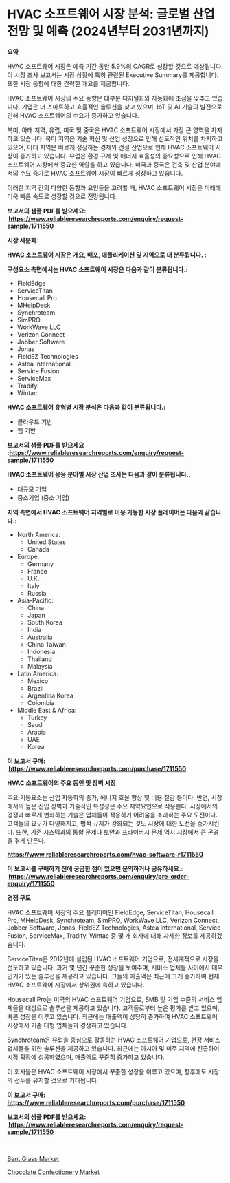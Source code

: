 <p><h1>HVAC 소프트웨어 시장 분석: 글로벌 산업 전망 및 예측 (2024년부터 2031년까지)</h1></p><p><strong>요약</strong></p>
<p><p>HVAC 소프트웨어 시장은 예측 기간 동안 5.9%의 CAGR로 성장할 것으로 예상됩니다. 이 시장 조사 보고서는 시장 상황에 특히 관련된 Executive Summary를 제공합니다. 또한 시장 동향에 대한 간략한 개요를 제공합니다.</p><p>HVAC 소프트웨어 시장의 주요 동향은 대부분 디지털화와 자동화에 초점을 맞추고 있습니다. 기업은 더 스마트하고 효율적인 솔루션을 찾고 있으며, IoT 및 AI 기술의 발전으로 인해 HVAC 소프트웨어의 수요가 증가하고 있습니다.</p><p>북미, 아태 지역, 유럽, 미국 및 중국은 HVAC 소프트웨어 시장에서 가장 큰 영역을 차지하고 있습니다. 북미 지역은 기술 혁신 및 산업 성장으로 인해 선도적인 위치를 차지하고 있으며, 아태 지역은 빠르게 성장하는 경제와 건설 산업으로 인해 HVAC 소프트웨어 시장이 증가하고 있습니다. 유럽은 환경 규제 및 에너지 효율성의 중요성으로 인해 HVAC 소프트웨어 시장에서 중요한 역할을 하고 있습니다. 미국과 중국은 건축 및 산업 분야에서의 수요 증가로 HVAC 소프트웨어 시장이 빠르게 성장하고 있습니다.</p><p>이러한 지역 간의 다양한 동향과 요인들을 고려할 때, HVAC 소프트웨어 시장은 미래에 더욱 빠른 속도로 성장할 것으로 전망됩니다.</p></p>
<p><strong>보고서의 샘플 PDF를 받으세요: &nbsp;<a href="https://www.reliableresearchreports.com/enquiry/request-sample/1711550">https://www.reliableresearchreports.com/enquiry/request-sample/1711550</a></strong></p>
<p><strong>시장 세분화:</strong></p>
<p><strong> HVAC 소프트웨어 시장은 개요, 배포, 애플리케이션 및 지역으로 더 분류됩니다. :</strong></p>
<p><strong>구성요소 측면에서는 HVAC 소프트웨어 시장은 다음과 같이 분류됩니다.:</strong></p>
<p><ul><li>FieldEdge</li><li>ServiceTitan</li><li>Housecall Pro</li><li>MHelpDesk</li><li>Synchroteam</li><li>SimPRO</li><li>WorkWave LLC</li><li>Verizon Connect</li><li>Jobber Software</li><li>Jonas</li><li>FieldEZ Technologies</li><li>Astea International</li><li>Service Fusion</li><li>ServiceMax</li><li>Tradify</li><li>Wintac</li></ul></p>
<p><strong> HVAC 소프트웨어 유형별 시장 분석은 다음과 같이 분류됩니다.:</strong></p>
<p><ul><li>클라우드 기반</li><li>웹 기반</li></ul></p>
<p><strong>보고서의 샘플 PDF를 받으세요 :<a href="https://www.reliableresearchreports.com/enquiry/request-sample/1711550">https://www.reliableresearchreports.com/enquiry/request-sample/1711550</a></strong></p>
<p><strong> HVAC 소프트웨어 응용 분야별 시장 산업 조사는 다음과 같이 분류됩니다.:</strong></p>
<p><ul><li>대규모 기업</li><li>중소기업 (중소 기업)</li></ul></p>
<p><strong>지역 측면에서 HVAC 소프트웨어 지역별로 이용 가능한 시장 플레이어는 다음과 같습니다.:</strong></p>
<p><ul>
    <li>
        North America:
        <ul>
            <li>United States</li>
            <li>Canada</li>
        </ul>
    </li>
    <li>
        Europe:
        <ul>
            <li>Germany</li>
            <li>France</li>
            <li>U.K.</li>
            <li>Italy</li>
            <li>Russia</li>
        </ul>
    </li>
    <li>
        Asia-Pacific:
        <ul>
            <li>China</li>
            <li>Japan</li>
            <li>South Korea</li>
            <li>India</li>
            <li>Australia</li>
            <li>China Taiwan</li>
            <li>Indonesia</li>
            <li>Thailand</li>
            <li>Malaysia</li>
        </ul>
    </li>
    <li>
        Latin America:
        <ul>
            <li>Mexico</li>
            <li>Brazil</li>
            <li>Argentina Korea</li>
            <li>Colombia</li>
        </ul>
    </li>
    <li>
        Middle East & Africa:
        <ul>
            <li>Turkey</li>
            <li>Saudi</li>
            <li>Arabia</li>
            <li>UAE</li>
            <li>Korea</li>
        </ul>
    </li>
    </ul></p>
<p><strong>이 보고서 구매: &nbsp;<a href="https://www.reliableresearchreports.com/purchase/1711550">https://www.reliableresearchreports.com/purchase/1711550</a></strong></p>
<p><strong>HVAC 소프트웨어의 주요 동인 및 장벽 시장</strong></p>
<p><p>주요 기동요소는 산업 자동화의 증가, 에너지 효율 향상 및 비용 절감 등이다. 반면, 시장에서의 높은 진입 장벽과 기술적인 복잡성은 주요 제약요인으로 작용한다. 시장에서의 경쟁과 빠르게 변화하는 기술은 업체들이 적응하기 어려움을 초래하는 주요 도전이다. 고객들의 요구가 다양해지고, 법적 규제가 강화되는 것도 시장에 대한 도전을 증가시킨다. 또한, 기존 시스템과의 통합 문제나 보안과 프라이버시 문제 역시 시장에서 큰 곤경을 겪게 만든다.</p></p>
<p><strong><a href="https://www.reliableresearchreports.com/hvac-software-r1711550">https://www.reliableresearchreports.com/hvac-software-r1711550</a></strong></p>
<p><strong>이 보고서를 구매하기 전에 궁금한 점이 있으면 문의하거나 공유하세요.: &nbsp;<a href="https://www.reliableresearchreports.com/enquiry/pre-order-enquiry/1711550">https://www.reliableresearchreports.com/enquiry/pre-order-enquiry/1711550</a></strong></p>
<p><strong>경쟁 구도</strong></p>
<p><p>HVAC 소프트웨어 시장의 주요 플레이어인 FieldEdge, ServiceTitan, Housecall Pro, MHelpDesk, Synchroteam, SimPRO, WorkWave LLC, Verizon Connect, Jobber Software, Jonas, FieldEZ Technologies, Astea International, Service Fusion, ServiceMax, Tradify, Wintac 중 몇 개 회사에 대해 자세한 정보를 제공하겠습니다.</p><p>ServiceTitan은 2012년에 설립된 HVAC 소프트웨어 기업으로, 전세계적으로 시장을 선도하고 있습니다. 과거 몇 년간 꾸준한 성장을 보여주며, 서비스 업체들 사이에서 매우 인기가 있는 솔루션을 제공하고 있습니다. 그들의 매출액은 최근에 크게 증가하여 현재 HVAC 소프트웨어 시장에서 상위권에 속하고 있습니다.</p><p>Housecall Pro는 미국의 HVAC 소프트웨어 기업으로, SMB 및 기업 수준의 서비스 업체들을 대상으로 솔루션을 제공하고 있습니다. 고객들로부터 높은 평가를 받고 있으며, 빠른 성장을 이루고 있습니다. 최근에는 매출액이 상당히 증가하여 HVAC 소프트웨어 시장에서 기존 대형 업체들과 경쟁하고 있습니다.</p><p>Synchroteam은 유럽을 중심으로 활동하는 HVAC 소프트웨어 기업으로, 현장 서비스 업체들을 위한 솔루션을 제공하고 있습니다. 최근에는 아시아 및 미주 지역에 진출하여 시장 확장에 성공하였으며, 매출액도 꾸준히 증가하고 있습니다.</p><p>이 회사들은 HVAC 소프트웨어 시장에서 꾸준한 성장을 이루고 있으며, 향후에도 시장의 선두를 유지할 것으로 기대됩니다.</p></p>
<p><strong>이 보고서 구매: &nbsp; <a href="https://www.reliableresearchreports.com/purchase/1711550">https://www.reliableresearchreports.com/purchase/1711550</a></strong></p>
<p><strong>보고서의 샘플 PDF를 받으세요: &nbsp;<a href="https://www.reliableresearchreports.com/enquiry/request-sample/1711550">https://www.reliableresearchreports.com/enquiry/request-sample/1711550</a></strong><strong></strong></p>
<p>&nbsp;</p>
<p><p><a href="https://invited-way-688.notion.site/Bent-Glass-Market-Research-Report-Provides-Critical-Insights-that-can-help-Shape-Business-Developmen-6523335cc645409393d41da532fddfc1">Bent Glass Market</a></p><p><a href="https://github.com/marloy8/Market-Research-Report-List-3/blob/main/chocolate-confectionery-market.md">Chocolate Confectionery Market</a></p></p>